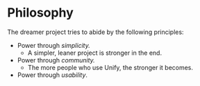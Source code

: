 # Philosophy
The dreamer project tries to abide by the following principles:

- Power through _simplicity._
  - A simpler, leaner project is stronger in the end.
- Power through _community._
  - The more people who use Unify, the stronger it becomes.
- Power through _usability_.